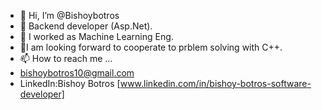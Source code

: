 - 👋 Hi, I’m @Bishoybotros
- 👀 Backend developer (Asp.Net).
- 🌱 I worked as Machine Learning Eng.
- 💞️I am looking forward to cooperate to prblem solving with C++.
- 📫 How to reach me ...
- bishoybotros10@gmail.com
- LinkedIn:Bishoy Botros [www.linkedin.com/in/bishoy-botros-software-developer]
<!---
Bishoybotros/Bishoybotros is a ✨ special ✨ repository because its `README.md` (this file) appears on your GitHub profile.
You can click the Preview link to take a look at your changes.
--->
